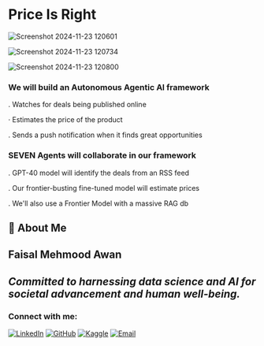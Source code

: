 
# Price Is Right

![Screenshot 2024-11-23 120601](https://github.com/user-attachments/assets/63117d7a-3322-4913-be1f-b96ee7be6c63)

![Screenshot 2024-11-23 120734](https://github.com/user-attachments/assets/340a60d6-837a-40a8-9f01-2de42f59afef)

![Screenshot 2024-11-23 120800](https://github.com/user-attachments/assets/12b8fb89-20f2-4291-b2ce-dadd4b4a4523)


### We will build an Autonomous Agentic Al framework

. Watches for deals being published online

· Estimates the price of the product

. Sends a push notification when it finds great opportunities


### SEVEN Agents will collaborate in our framework

. GPT-40 model will identify the deals from an RSS feed

. Our frontier-busting fine-tuned model will estimate prices

. We'll also use a Frontier Model with a massive RAG db
## 🚀 About Me

## Faisal Mehmood Awan
*Committed to harnessing data science and AI for societal advancement and human well-being.*
---
### Connect with me:
[![LinkedIn](https://img.shields.io/badge/LinkedIn-blue.svg?style=flat-square&logo=linkedin&logoColor=white&link=Your_LinkedIn_Profile_Link)](https://www.linkedin.com/in/faisal-mehmood-awan-4771a8233/) [![GitHub](https://img.shields.io/badge/GitHub-black.svg?style=flat-square&logo=github&logoColor=white&link=Your_GitHub_Profile_Link)](https://github.com/FaisalAwa)  [![Kaggle](https://img.shields.io/badge/Kaggle-20BEFF.svg?style=flat-square&logo=kaggle&logoColor=white&link=Your_Kaggle_Notebook_Link)](https://www.kaggle.com/malikfaisalawan)  [![Email](https://img.shields.io/badge/Email-D14836?style=flat-square&logo=gmail&logoColor=white&link=mailto:Your_Email)](mailto:Faisal914awan@gmail.com)
